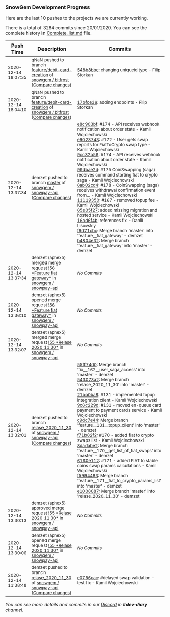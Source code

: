
### SnowGem Development Progress

Here are the last 10 pushes to the projects we are currently working.

There is a total of 3284 commits since 20/01/2020. You can see the complete history in
 [Complete_list.md](Complete_list.md) file.

| Push Time | Description | Commits |
| --- | --- | --- |
| <sub>2020-12-14 18:07:35</sub> | <sub>qNaN pushed to branch [feature/debit\-card\-creation](https://gitlab.com/snowgem/bitfrost/commits/feature/debit-card-creation) of [snowgem / bitfrost](https://gitlab.com/snowgem/bitfrost) ([Compare changes](https://gitlab.com/snowgem/bitfrost/compare/17bfce3624da181f37f2d061a499e78c9a1bb0cc...548b8bbe4476b1bd66d47c56dfc7d38769e981fe))</sub> | <sub>[548b8bbe](https://gitlab.com/snowgem/bitfrost/-/commit/548b8bbe4476b1bd66d47c56dfc7d38769e981fe): changing uniqueid type - Filip Storkan</sub> |
| <sub>2020-12-14 18:04:10</sub> | <sub>qNaN pushed to branch [feature/debit\-card\-creation](https://gitlab.com/snowgem/bitfrost/commits/feature/debit-card-creation) of [snowgem / bitfrost](https://gitlab.com/snowgem/bitfrost) ([Compare changes](https://gitlab.com/snowgem/bitfrost/compare/61beaff44d1d05b89c8fd81769d68f839b64bc27...17bfce3624da181f37f2d061a499e78c9a1bb0cc))</sub> | <sub>[17bfce36](https://gitlab.com/snowgem/bitfrost/-/commit/17bfce3624da181f37f2d061a499e78c9a1bb0cc): adding endpoints - Filip Storkan</sub> |
| <sub>2020-12-14 13:37:34</sub> | <sub>demzet pushed to branch [master](https://gitlab.com/snowgem/snowpay-api/commits/master) of [snowgem / snowpay\-api](https://gitlab.com/snowgem/snowpay-api) ([Compare changes](https://gitlab.com/snowgem/snowpay-api/compare/2c2183c4cf1c43e7602f740b30aaa4bf6cde1a5b...b4804e328be76f78c471f4f9a1802af858c41fce))</sub> | <sub>[e8c903bf](https://gitlab.com/snowgem/snowpay-api/-/commit/e8c903bfe2df368aa9c363d7c52a468b332d40d9): #174 - API receives webhook notification about order state - Kamil Wojciechowski<br>[e9023743](https://gitlab.com/snowgem/snowpay-api/-/commit/e90237433e5d4193d11889c78ed44bf6b997a734): #172 - User gets swap reports for FiatToCrypto swap type - Kamil Wojciechowski<br>[9cc32b56](https://gitlab.com/snowgem/snowpay-api/-/commit/9cc32b5658fff75387a86829cfc3c5f6396e9018): #174 - API receives webhook notification about order state - Kamil Wojciechowski<br>[99dbae2d](https://gitlab.com/snowgem/snowpay-api/-/commit/99dbae2d8896de6aebe1dd2bf6c6a11aa2f56520): #175  CoinSwapping (saga) receives command starting fiat to crypto saga - Kamil Wojciechowski<br>[6ab02cd4](https://gitlab.com/snowgem/snowpay-api/-/commit/6ab02cd4a96e31886aaedd4d8eea68338d42d761): #178 - CoinSwapping (saga) receives withdrawal confirmation event from... - Kamil Wojciechowski<br>[11119350](https://gitlab.com/snowgem/snowpay-api/-/commit/111193509a1b8ceb149505be7687df7d1fc0bc26): #167 - removed topup fee - Kamil Wojciechowski<br>[65e05f27](https://gitlab.com/snowgem/snowpay-api/-/commit/65e05f27ddaea1148cdb59293a995518fca3ee47): added missing migration and hosted service - Kamil Wojciechowski<br>[16ad6f4b](https://gitlab.com/snowgem/snowpay-api/-/commit/16ad6f4b7db60e7ac0633a3210a7d7ca7bd8af3b): references fix - Daniil Lisovskiy<br>[f9d71cbc](https://gitlab.com/snowgem/snowpay-api/-/commit/f9d71cbcad66feaa97852080fbdfab7dd8b924a7): Merge branch 'master' into 'feature__fiat_gateway' - demzet<br>[b4804e32](https://gitlab.com/snowgem/snowpay-api/-/commit/b4804e328be76f78c471f4f9a1802af858c41fce): Merge branch 'feature__fiat_gateway' into 'master' - demzet</sub> |
| <sub>2020-12-14 13:37:34</sub> | <sub>demzet (aphex5) merged merge request [\!56 \*Feature  fiat gateway\*](https://gitlab.com/snowgem/snowpay-api/-/merge_requests/56) in [snowgem / snowpay\-api](https://gitlab.com/snowgem/snowpay-api)</sub> | <sub>_No Commits_</sub> |
| <sub>2020-12-14 13:36:10</sub> | <sub>demzet (aphex5) opened merge request [\!56 \*Feature  fiat gateway\*](https://gitlab.com/snowgem/snowpay-api/-/merge_requests/56) in [snowgem / snowpay\-api](https://gitlab.com/snowgem/snowpay-api)</sub> | <sub>_No Commits_</sub> |
| <sub>2020-12-14 13:32:07</sub> | <sub>demzet (aphex5) merged merge request [\!55 \*Relase 2020 11 30\*](https://gitlab.com/snowgem/snowpay-api/-/merge_requests/55) in [snowgem / snowpay\-api](https://gitlab.com/snowgem/snowpay-api)</sub> | <sub>_No Commits_</sub> |
| <sub>2020-12-14 13:32:01</sub> | <sub>demzet pushed to branch [relase\_2020\_11\_30](https://gitlab.com/snowgem/snowpay-api/commits/relase_2020_11_30) of [snowgem / snowpay\-api](https://gitlab.com/snowgem/snowpay-api) ([Compare changes](https://gitlab.com/snowgem/snowpay-api/compare/e0756cac58c327ba5cac2f1fbcafbed0d0c9264f...e1008087365e476f25495748fa669bb78541c688))</sub> | <sub>[55ff74d0](https://gitlab.com/snowgem/snowpay-api/-/commit/55ff74d0c1acf564e517529e0421da69750ac777): Merge branch 'fix__162__user_saga_access' into 'master' - demzet<br>[543073a2](https://gitlab.com/snowgem/snowpay-api/-/commit/543073a2846519b9fbb833bee8dd6e12624cfcb4): Merge branch 'relase_2020_11_30' into 'master' - demzet<br>[21ba0ba8](https://gitlab.com/snowgem/snowpay-api/-/commit/21ba0ba8907db8670b95488b451668a504d7df9e): #131 - implemented topup integration client - Kamil Wojciechowski<br>[9c6c229d](https://gitlab.com/snowgem/snowpay-api/-/commit/9c6c229d5c3b049bdd39f73a2f4ededf00c2edf1): #131 - moved en-queue card payment to payment cards service - Kamil Wojciechowski<br>[c9dc7e44](https://gitlab.com/snowgem/snowpay-api/-/commit/c9dc7e44e5215e33bd5205296ab1f0d1bbc5100f): Merge branch 'feature__131__topup_client' into 'master' - demzet<br>[f71b82f2](https://gitlab.com/snowgem/snowpay-api/-/commit/f71b82f2abf5c079333d50a5a12aca60e4a146d5): #170 - added fiat to crypto swaps list - Kamil Wojciechowski<br>[8dadabe2](https://gitlab.com/snowgem/snowpay-api/-/commit/8dadabe246c4158d39a64d21f0d51dbc536d2cbf): Merge branch 'feature__170__get_list_of_fiat_swaps' into 'master' - demzet<br>[6160e112](https://gitlab.com/snowgem/snowpay-api/-/commit/6160e11239f1b8a4941538c6cb86e963c93b99ba): #171 - added FIAT to stable coins swap params calculations - Kamil Wojciechowski<br>[f5994483](https://gitlab.com/snowgem/snowpay-api/-/commit/f59944834ef29160123671e2cf1c21a21d895339): Merge branch 'feature__171__fiat_to_crypto_params_list' into 'master' - demzet<br>[e1008087](https://gitlab.com/snowgem/snowpay-api/-/commit/e1008087365e476f25495748fa669bb78541c688): Merge branch 'master' into 'relase_2020_11_30' - demzet</sub> |
| <sub>2020-12-14 13:30:13</sub> | <sub>demzet (aphex5) approved merge request [\!55 \*Relase 2020 11 30\*](https://gitlab.com/snowgem/snowpay-api/-/merge_requests/55) in [snowgem / snowpay\-api](https://gitlab.com/snowgem/snowpay-api)</sub> | <sub>_No Commits_</sub> |
| <sub>2020-12-14 13:30:06</sub> | <sub>demzet (aphex5) opened merge request [\!55 \*Relase 2020 11 30\*](https://gitlab.com/snowgem/snowpay-api/-/merge_requests/55) in [snowgem / snowpay\-api](https://gitlab.com/snowgem/snowpay-api)</sub> | <sub>_No Commits_</sub> |
| <sub>2020-12-14 11:38:48</sub> | <sub>demzet pushed to branch [relase\_2020\_11\_30](https://gitlab.com/snowgem/snowpay-api/commits/relase_2020_11_30) of [snowgem / snowpay\-api](https://gitlab.com/snowgem/snowpay-api) ([Compare changes](https://gitlab.com/snowgem/snowpay-api/compare/fae07fa126eb86c27d0818f3007ccbbb097f89f6...e0756cac58c327ba5cac2f1fbcafbed0d0c9264f))</sub> | <sub>[e0756cac](https://gitlab.com/snowgem/snowpay-api/-/commit/e0756cac58c327ba5cac2f1fbcafbed0d0c9264f): #delayed swap validation - test fix - Kamil Wojciechowski</sub> |

_You can see more details and commits in our [Discord](https://discord.gg/zumGnbg) in **#dev-diary** channel._
